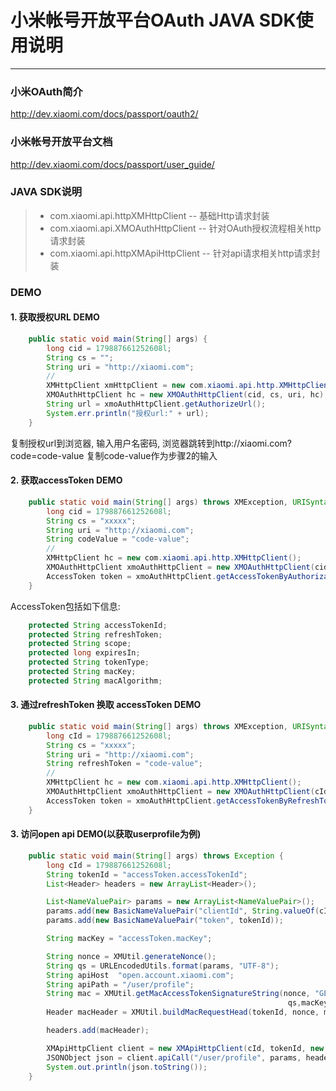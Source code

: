 # 小米帐号开放平台OAuth JAVA SDK使用说明

------
### 小米OAuth简介
http://dev.xiaomi.com/docs/passport/oauth2/

### 小米帐号开放平台文档
http://dev.xiaomi.com/docs/passport/user_guide/

### JAVA SDK说明
> * com.xiaomi.api.httpXMHttpClient -- 基础Http请求封装
> * com.xiaomi.api.XMOAuthHttpClient -- 针对OAuth授权流程相关http请求封装
> * com.xiaomi.api.httpXMApiHttpClient -- 针对api请求相关http请求封装

### DEMO
#### 1.  获取授权URL DEMO
```java
    public static void main(String[] args) {
        long cid = 179887661252608l;
        String cs = "";
        String uri = "http://xiaomi.com";
        //
        XMHttpClient xmHttpClient = new com.xiaomi.api.http.XMHttpClient();
        XMOAuthHttpClient hc = new XMOAuthHttpClient(cid, cs, uri, hc);
        String url = xmoAuthHttpClient.getAuthorizeUrl();
        System.err.println("授权url:" + url);
    }
```
复制授权url到浏览器, 输入用户名密码, 浏览器跳转到http://xiaomi.com?code=code-value
复制code-value作为步骤2的输入
#### 2.  获取accessToken DEMO
```java
    public static void main(String[] args) throws XMException, URISyntaxException {
        long cid = 179887661252608l;
        String cs = "xxxxx";
        String uri = "http://xiaomi.com";
        String codeValue = "code-value";
        //
        XMHttpClient hc = new com.xiaomi.api.http.XMHttpClient();
        XMOAuthHttpClient xmoAuthHttpClient = new XMOAuthHttpClient(cid, cs, uri, hc);
        AccessToken token = xmoAuthHttpClient.getAccessTokenByAuthorizationCode(codeValue);
    }
```
    
AccessToken包括如下信息:
```java
    protected String accessTokenId;
    protected String refreshToken;
    protected String scope;
    protected long expiresIn;
    protected String tokenType;
    protected String macKey;
    protected String macAlgorithm;
```
    
#### 3.  通过refreshToken 换取 accessToken DEMO
```java
    public static void main(String[] args) throws XMException, URISyntaxException {
        long cId = 179887661252608l;
        String cs = "xxxxx";
        String uri = "http://xiaomi.com";
        String refreshToken = "code-value";
        //
        XMHttpClient hc = new com.xiaomi.api.http.XMHttpClient();
        XMOAuthHttpClient xmoAuthHttpClient = new XMOAuthHttpClient(cId, cs, uri, hc);
        AccessToken token = xmoAuthHttpClient.getAccessTokenByRefreshToken(refreshToken);
    }
```

#### 3.  访问open api DEMO(以获取userprofile为例)
```java
    public static void main(String[] args) throws Exception {
        long cId = 179887661252608l;
        String tokenId = "accessToken.accessTokenId";
        List<Header> headers = new ArrayList<Header>();

        List<NameValuePair> params = new ArrayList<NameValuePair>();
        params.add(new BasicNameValuePair("clientId", String.valueOf(cId)));
        params.add(new BasicNameValuePair("token", tokenId));

        String macKey = "accessToken.macKey";

        String nonce = XMUtil.generateNonce();
        String qs = URLEncodedUtils.format(params, "UTF-8");
        String apiHost  "open.account.xiaomi.com";
        String apiPath = "/user/profile";
        String mac = XMUtil.getMacAccessTokenSignatureString(nonce, "GET", apiHost,apiPath, 
                                                              qs,macKey, "HmacSHA1");
        Header macHeader = XMUtil.buildMacRequestHead(tokenId, nonce, mac);

        headers.add(macHeader);

        XMApiHttpClient client = new XMApiHttpClient(cId, tokenId, new XMHttpClient());
        JSONObject json = client.apiCall("/user/profile", params, headers, "GET");
        System.out.println(json.toString());
    }
```
